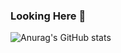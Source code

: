 ### Looking Here 👋
![Anurag's GitHub stats](https://github-readme-stats.vercel.app/api?username=fengzhensheng)
